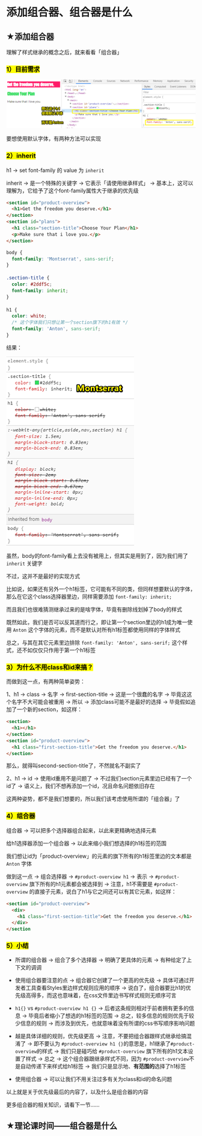 # 添加组合器、组合器是什么

## ★添加组合器

理解了样式继承的概念之后，就来看看「组合器」

### <mark>1）目前需求</mark>

![需求](assets/img/2020-01-22-18-25-40.png)

要想使用默认字体，有两种方法可以实现

### <mark>2）inherit</mark>

h1 -> set font-family 的 value 为 `inherit` 

inherit -> 是一个特殊的关键字 -> 它表示「请使用继承样式」 -> 基本上，这可以理解为，它给予了这个font-family属性大于继承的优先级

``` html
<section id="product-overview">
  <h1>Get the freedom you deserve.</h1>
</section>
<section id="plans">
  <h1 class="section-title">Choose Your Plan</h1>
  <p>Make sure that i love you.</p>
</section>
```

``` css
body {
  font-family: 'Montserrat', sans-serif;
}

.section-title {
  color: #2ddf5c;
  font-family: inherit;
}

h1 {
  color: white;
  /* 这个字体我们只想让第一个section旗下的h1有效 */
  font-family: 'Anton', sans-serif;
}
```

结果：

![inherit](assets/img/2020-01-22-18-33-50.png)

虽然，body的font-family看上去没有被用上，但其实是用到了，因为我们用了 `inherit` 关键字

不过，这并不是最好的实现方式

比如说，如果还有另外一个h1标签，它可能有不同的类，但同样想要默认的字体，那么在它这个class选择器里边，同样需要添加 `font-family: inherit;` 

而且我们也很难猜测继承过来的是啥字体，毕竟有删除线划掉了body的样式

既然如此，我们是否可以反其道而行之，即让第一个section里边的h1成为唯一使用 `Anton` 这个字体的元素，而不是默认对所有h1标签都使用同样的字体样式

总之，与其在其它元素里边排除 `font-family: 'Anton', sans-serif;` 这个样式，还不如仅仅只作用于第一个h1标签

### <mark>3）为什么不用class和id来搞？</mark>

而做到这一点，有两种简单姿势：

1、h1 -> class -> 名字 -> first-section-title -> 这是一个很蠢的名字 -> 毕竟这这个名字不大可能会被重用 -> 所以 -> 添加class可能不是最好的选择 -> 毕竟假如追加了一个新的section，如这样：

``` html
<section>
  <h1></h1>
</section>
<section id="product-overview">
  <h1 class="first-section-title">Get the freedom you deserve.</h1>
</section>
```

那么，就得叫second-section-title了，不然就名不副实了

2、h1 -> id -> 使用id重用不是问题了 -> 不过我们section元素里边已经有了一个id了 -> 语义上，我们不想再添加一个id，况且命名问题依旧存在

这两种姿势，都不是我们想要的，所以我们该考虑使用所谓的「组合器」了

### <mark>4）组合器</mark>

组合器 -> 可以把多个选择器组合起来，以此来更精确地选择元素

给h1选择器添加一个组合器 -> 以此来缩小我们想选择的h1标签的范围

我们想让id为「product-overview」的元素的旗下所有的h1标签里边的文本都是 `Anton` 字体

做到这一点 -> 组合选择器 -> `#product-overview h1` -> 表示 -> `#product-overview` 旗下所有的h1元素都会被选择到 -> 注意，h1不需要是 `#product-overview` 的直接子元素，说白了h1与它之间还可以有其它元素，如这样：

``` html
<section id="product-overview">
  <div>
    <h1 class="first-section-title">Get the freedom you deserve.</h1>
  </div>
</section
```

### <mark>5）小结</mark>

- 所谓的组合器 -> 组合了多个选择器 -> 明确了更具体的元素 -> 有种给定了上下文的调调

- 使用组合器要注意的点 -> 组合器它创建了一个更高的优先级 -> 具体可通过开发者工具查看Styles里边样式规则应用的顺序 -> 说白了，组合器要比h1的优先级高得多，而这也意味着，在css文件里边书写样式规则无顺序可言

- `h1{}` vs `#product-overview h1 {}` -> 后者这条规则相对于前者拥有更多的信息 -> 毕竟后者缩小了想选的h1标签的范围 -> 总之，较多信息的规则优先于较少信息的规则 -> 而涉及到优先，也就意味着没有所谓的css书写顺序影响问题

- 越是具体详细的规则，优先级更高 -> 注意，不要把组合器跟样式继承给搞混淆了 -> 即不要认为 `#product-overview h1 {}`的意思是，h1继承了`#product-overview`的样式 -> 我们只是碰巧给 `#product-overview` 旗下所有的h1文本设置了样式 -> 总之 -> 这个组合器跟继承样式不同，因为 `#product-overview`不是自动传递下来样式给h1标签 -> 我们只是显示地、**有范围的**选择了h1标签

- 使用组合器 -> 可以让我们不用关注过多有关为class和id的命名问题

以上就是关于优先级最后的内容了，以及什么是组合器的内容

更多组合器的相关知识，请看下一节……

## ★理论课时间——组合器是什么

